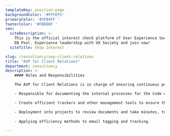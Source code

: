 ```yaml
---
templateKey: position-page
backgroundColor: '#FFFEF5'
primaryColor: '#3FB4FF '
footerColor: '#FBDD8F '
seo:
  siteDescription: >-
    This is the official interest check platform of User Experience Society for
    EB Pool. Experience leadership with UX Society and join now!
  siteTitle: Show Interest

slug: /consultancy/avp-client-relations
title: "AVP for Client Relations"
department: consultancy
description: >-
    #### Roles and Responsibilities

    The AVP for Client Relations is in charge of ensuring continuous positive experiences for the various clients of UXS. They are responsible for managing potential clients of the organization, together with attending meetings and handling the administrative duties for client projects. They shall execute the following tasks:

    - Responsible for documenting the internal processes for the Code of Internal Procedures.

    - Create efficient trackers and other management tools to ensure the productivity and efficiency of the departments.

    - Deployment into projects to review documents and take minutes, turning over department meetings to the Top 2 and vice versa when needed.
  
    - Applying efficiency methods to email tagging and tracking.

---
```


